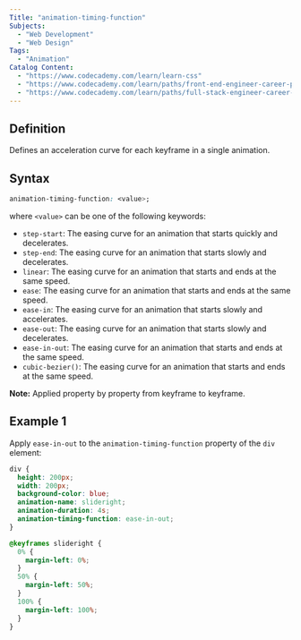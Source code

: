 ```yaml
---
Title: "animation-timing-function"
Subjects:
  - "Web Development"
  - "Web Design"
Tags:
  - "Animation"
Catalog Content:
  - "https://www.codecademy.com/learn/learn-css"
  - "https://www.codecademy.com/learn/paths/front-end-engineer-career-path"
  - "https://www.codecademy.com/learn/paths/full-stack-engineer-career-path"
---
```


## Definition

Defines an acceleration curve for each keyframe in a single animation. 

## Syntax

```css
animation-timing-function: <value>;
```

where `<value>` can be one of the following keywords:

- `step-start`: The easing curve for an animation that starts quickly and decelerates.
- `step-end`: The easing curve for an animation that starts slowly and decelerates.
- `linear`: The easing curve for an animation that starts and ends at the same speed.
- `ease`: The easing curve for an animation that starts and ends at the same speed.
- `ease-in`: The easing curve for an animation that starts slowly and accelerates.
- `ease-out`: The easing curve for an animation that starts slowly and decelerates.
- `ease-in-out`: The easing curve for an animation that starts and ends at the same speed.
- `cubic-bezier()`: The easing curve for an animation that starts and ends at the same speed.


**Note:** Applied property by property from keyframe to keyframe.

## Example 1

Apply `ease-in-out` to the `animation-timing-function` property of the `div` element:

```css
div {
  height: 200px;
  width: 200px;
  background-color: blue;
  animation-name: slideright;
  animation-duration: 4s;
  animation-timing-function: ease-in-out;
}

@keyframes slideright {
  0% {
    margin-left: 0%;
  }
  50% {
    margin-left: 50%;
  }
  100% {
    margin-left: 100%;
  }
}
```
